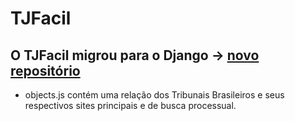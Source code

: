 # TJFacil
## O TJFacil migrou para o Django -> [novo repositório](https://github.com/araleo/dj-tjfacil)

* objects.js contém uma relação dos Tribunais Brasileiros e seus respectivos sites principais e de busca processual.
